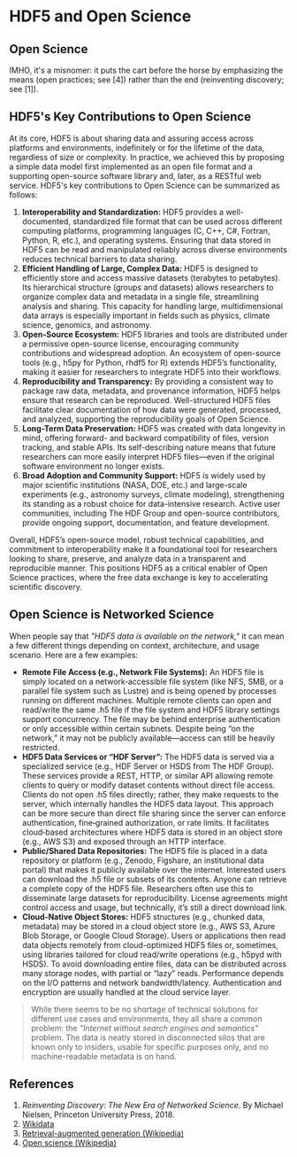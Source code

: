 # HDF5 and Open Science

## Open Science

IMHO, it's a misnomer: it puts the cart before the horse by emphasizing the means (open practices; see [4]) rather than the end (reinventing discovery; see [1]).

## HDF5's Key Contributions to Open Science

At its core, HDF5 is about sharing data and assuring access across platforms and environments, indefinitely or for the lifetime of the data, regardless of size or complexity. In practice, we achieved this by proposing a simple data model first implemented as an open file format and a supporting open-source software library and, later, as a RESTful web service. HDF5's key contributions to Open Science can be summarized as follows: 

1. **Interoperability and Standardization:** HDF5 provides a well-documented, standardized file format that can be used across different computing platforms, programming languages (C, C++, C#, Fortran, Python, R, etc.), and operating systems. Ensuring that data stored in HDF5 can be read and manipulated reliably across diverse environments reduces technical barriers to data sharing. 
2. **Efficient Handling of Large, Complex Data:** HDF5 is designed to efficiently store and access massive datasets (terabytes to petabytes). Its hierarchical structure (groups and datasets) allows researchers to organize complex data and metadata in a single file, streamlining analysis and sharing. This capacity for handling large, multidimensional data arrays is especially important in fields such as physics, climate science, genomics, and astronomy. 
3. **Open-Source Ecosystem:** HDF5 libraries and tools are distributed under a permissive open-source license, encouraging community contributions and widespread adoption. An ecosystem of open-source tools (e.g., h5py for Python, rhdf5 for R) extends HDF5’s functionality, making it easier for researchers to integrate HDF5 into their workflows. 
4. **Reproducibility and Transparency:** By providing a consistent way to package raw data, metadata, and provenance information, HDF5 helps ensure that research can be reproduced. Well-structured HDF5 files facilitate clear documentation of how data were generated, processed, and analyzed, supporting the reproducibility goals of Open Science. 
5. **Long-Term Data Preservation:** HDF5 was created with data longevity in mind, offering forward- and backward compatibility of files, version tracking, and stable APIs. Its self-describing nature means that future researchers can more easily interpret HDF5 files—even if the original software environment no longer exists. 
6. **Broad Adoption and Community Support:** HDF5 is widely used by major scientific institutions (NASA, DOE, etc.) and large-scale experiments (e.g., astronomy surveys, climate modeling), strengthening its standing as a robust choice for data-intensive research. Active user communities, including The HDF Group and open-source contributors, provide ongoing support, documentation, and feature development. 

Overall, HDF5’s open-source model, robust technical capabilities, and commitment to interoperability make it a foundational tool for researchers looking to share, preserve, and analyze data in a transparent and reproducible manner. This positions HDF5 as a critical enabler of Open Science practices, where the free data exchange is key to accelerating scientific discovery. 

## Open Science is Networked Science

When people say that *"HDF5 data is available on the network,"* it can mean a few different things depending on context, architecture, and usage scenario. Here are a few examples: 

- **Remote File Access (e.g., Network File Systems):** An HDF5 file is simply located on a network‐accessible file system (like NFS, SMB, or a parallel file system such as Lustre) and is being opened by processes running on different machines. Multiple remote clients can open and read/write the same .h5 file if the file system and HDF5 library settings support concurrency. The file may be behind enterprise authentication or only accessible within certain subnets. Despite being “on the network,” it may not be publicly available—access can still be heavily restricted. 
- **HDF5 Data Services or “HDF Server”:** The HDF5 data is served via a specialized service (e.g., HDF Server or HSDS from The HDF Group). These services provide a REST, HTTP, or similar API allowing remote clients to query or modify dataset contents without direct file access. Clients do not open .h5 files directly; rather, they make requests to the server, which internally handles the HDF5 data layout. This approach can be more secure than direct file sharing since the server can enforce authentication, fine‐grained authorization, or rate limits. It facilitates cloud‐based architectures where HDF5 data is stored in an object store (e.g., AWS S3) and exposed through an HTTP interface. 
- **Public/Shared Data Repositories:** The HDF5 file is placed in a data repository or platform (e.g., Zenodo, Figshare, an institutional data portal) that makes it publicly available over the internet. Interested users can download the .h5 file or subsets of its contents. Anyone can retrieve a complete copy of the HDF5 file. Researchers often use this to disseminate large datasets for reproducibility. License agreements might control access and usage, but technically, it’s still a direct download link. 
- **Cloud‐Native Object Stores:** HDF5 structures (e.g., chunked data, metadata) may be stored in a cloud object store (e.g., AWS S3, Azure Blob Storage, or Google Cloud Storage). Users or applications then read data objects remotely from cloud-optimized HDF5 files or, sometimes, using libraries tailored for cloud read/write operations (e.g., h5pyd with HSDS). To avoid downloading entire files, data can be distributed across many storage nodes, with partial or “lazy” reads. Performance depends on the I/O patterns and network bandwidth/latency. Authentication and encryption are usually handled at the cloud service layer.

> While there seems to be no shortage of technical solutions for different use cases and environments, they all share a common problem: the _"Internet without search engines and semantics"_ problem. The data is neatly stored in disconnected silos that are known only to insiders, usable for specific purposes only, and no machine-readable metadata is on hand. 

## References

1. *Reinventing Discovery: The New Era of Networked Science.* By Michael Nielsen, Princeton University Press, 2018.
2. [Wikidata](https://www.wikidata.org/wiki/Wikidata:Main_Page)
3. [Retrieval-augmented generation (Wikipedia)](https://en.wikipedia.org/wiki/Retrieval-augmented_generation)
4. [Open science (Wikipedia)](https://en.wikipedia.org/wiki/Open_science)
